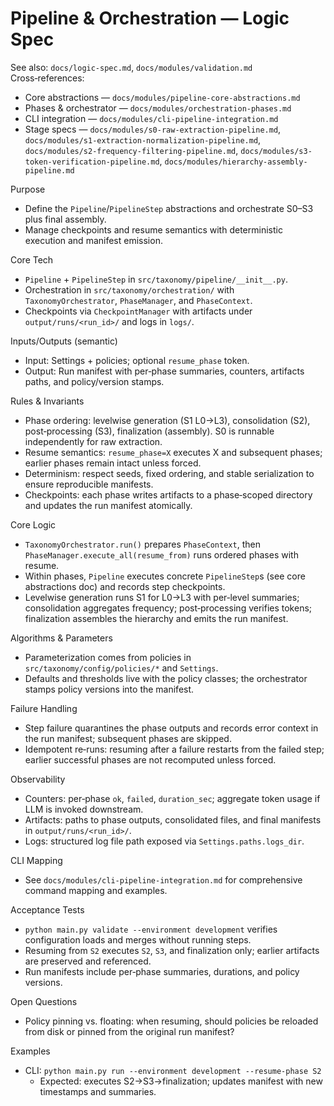 # Pipeline & Orchestration — Logic Spec

See also: `docs/logic-spec.md`, `docs/modules/validation.md`
Cross‑references:
- Core abstractions — `docs/modules/pipeline-core-abstractions.md`
- Phases & orchestrator — `docs/modules/orchestration-phases.md`
- CLI integration — `docs/modules/cli-pipeline-integration.md`
- Stage specs — `docs/modules/s0-raw-extraction-pipeline.md`, `docs/modules/s1-extraction-normalization-pipeline.md`, `docs/modules/s2-frequency-filtering-pipeline.md`, `docs/modules/s3-token-verification-pipeline.md`, `docs/modules/hierarchy-assembly-pipeline.md`

Purpose
- Define the `Pipeline`/`PipelineStep` abstractions and orchestrate S0–S3 plus final assembly.
- Manage checkpoints and resume semantics with deterministic execution and manifest emission.

Core Tech
- `Pipeline` + `PipelineStep` in `src/taxonomy/pipeline/__init__.py`.
- Orchestration in `src/taxonomy/orchestration/` with `TaxonomyOrchestrator`, `PhaseManager`, and `PhaseContext`.
- Checkpoints via `CheckpointManager` with artifacts under `output/runs/<run_id>/` and logs in `logs/`.

Inputs/Outputs (semantic)
- Input: Settings + policies; optional `resume_phase` token.
- Output: Run manifest with per‑phase summaries, counters, artifacts paths, and policy/version stamps.

Rules & Invariants
- Phase ordering: levelwise generation (S1 L0→L3), consolidation (S2), post‑processing (S3), finalization (assembly). S0 is runnable independently for raw extraction.
- Resume semantics: `resume_phase=X` executes X and subsequent phases; earlier phases remain intact unless forced.
- Determinism: respect seeds, fixed ordering, and stable serialization to ensure reproducible manifests.
- Checkpoints: each phase writes artifacts to a phase‑scoped directory and updates the run manifest atomically.

Core Logic
- `TaxonomyOrchestrator.run()` prepares `PhaseContext`, then `PhaseManager.execute_all(resume_from)` runs ordered phases with resume.
- Within phases, `Pipeline` executes concrete `PipelineStep`s (see core abstractions doc) and records step checkpoints.
- Levelwise generation runs S1 for L0→L3 with per‑level summaries; consolidation aggregates frequency; post‑processing verifies tokens; finalization assembles the hierarchy and emits the run manifest.

Algorithms & Parameters
- Parameterization comes from policies in `src/taxonomy/config/policies/*` and `Settings`.
- Defaults and thresholds live with the policy classes; the orchestrator stamps policy versions into the manifest.

Failure Handling
- Step failure quarantines the phase outputs and records error context in the run manifest; subsequent phases are skipped.
- Idempotent re‑runs: resuming after a failure restarts from the failed step; earlier successful phases are not recomputed unless forced.

Observability
- Counters: per‑phase `ok`, `failed`, `duration_sec`; aggregate token usage if LLM is invoked downstream.
- Artifacts: paths to phase outputs, consolidated files, and final manifests in `output/runs/<run_id>/`.
- Logs: structured log file path exposed via `Settings.paths.logs_dir`.

CLI Mapping
- See `docs/modules/cli-pipeline-integration.md` for comprehensive command mapping and examples.

Acceptance Tests
- `python main.py validate --environment development` verifies configuration loads and merges without running steps.
- Resuming from `S2` executes `S2`, `S3`, and finalization only; earlier artifacts are preserved and referenced.
- Run manifests include per‑phase summaries, durations, and policy versions.

Open Questions
- Policy pinning vs. floating: when resuming, should policies be reloaded from disk or pinned from the original run manifest?

Examples
- CLI: `python main.py run --environment development --resume-phase S2`
  - Expected: executes S2→S3→finalization; updates manifest with new timestamps and summaries.

